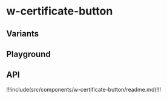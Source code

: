 # w-certificate-button

## Variants

<ShowElement><w-certificate-button></w-certificate-button></ShowElement>

<ShowElement><w-certificate-button shape="classic"></w-certificate-button></ShowElement>

## Playground

<ShowWCertificateButton />

## API

!!!include(src/components/w-certificate-button/readme.md)!!!
